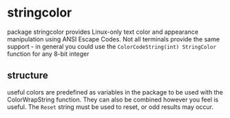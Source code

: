 # stringcolor
package stringcolor provides Linux-only text color and appearance manipulation using ANSI Escape Codes. Not all terminals provide the same support - in general you could use the `ColorCodeString(int) StringColor` function for any 8-bit integer

## structure
useful colors are predefined as variables in the package to be used with the ColorWrapString function. They can also be combined however you feel is useful. The `Reset` string must be used to reset, or odd results may occur.